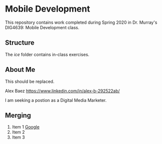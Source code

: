# Mobile Development
This repository contains work completed during Spring 2020 in Dr. Murray's DIG4639: Mobile Development class.

## Structure
The *ice* folder contains in-class exercises. 

## About Me
This should be replaced.

Alex Baez
https://www.linkedin.com/in/alex-b-292522ab/

I am seeking a postion as a Digital Media Marketer.

## Merging
1. Item 1 [Google](http://www.google.com)
2. Item 2
3. Item 3
